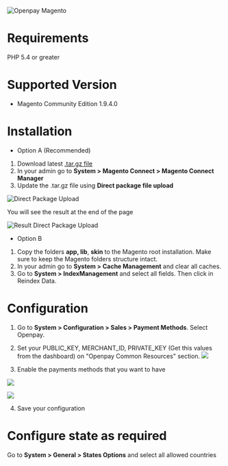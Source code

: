 ![Openpay Magento](http://www.openpay.mx/img/github/magento.jpg)

# Requirements

PHP 5.4 or greater


# Supported Version
- Magento Community Edition 1.9.4.0


# Installation

- Option A (Recommended)

1. Download latest [.tar.gz file](https://github.com/open-pay/openpay-magento/raw/master/Openpay_Charges-2.0.0.tgz)
2. In your admin go to **System > Magento Connect > Magento Connect Manager** 
3. Update the .tar.gz file using **Direct package file upload**

![Direct Package Upload](https://s3.amazonaws.com/images.openpay/direct-package-file-upload.png)

You will see the result at the end of the page

![Result Direct Package Upload](https://s3.amazonaws.com/images.openpay/result-direct-package-file-upload.png)


- Option B

1. Copy the folders **app, lib**, **skin** to the Magento root installation. Make sure to keep the Magento folders structure intact.
2. In your admin go to **System > Cache Management** and clear all caches.
3. Go to **System > IndexManagement** and select all fields. Then click in Reindex Data.



# Configuration

1. Go to **System > Configuration > Sales > Payment Methods**. Select Openpay.

2. Set your PUBLIC_KEY, MERCHANT_ID, PRIVATE_KEY (Get this values from the dashboard) on "Openpay Common Resources" section.
![](https://drive.google.com/uc?export=view&id=1KYbjtyEe51pf4Mte1ZAFDFlpLEKJlMqa)

3. Enable the payments methods that you want to have

![](https://drive.google.com/uc?export=view&id=1OJ-L_d4fPHrbsXeVU--OuF49pu7W7L2e)

![](https://drive.google.com/uc?export=view&id=1c9sVXolhevZ14ovHPPq-Kthb8HjjnaAL)


4. Save your configuration

# Configure state as required
Go to **System > General > States Options** and select all allowed countries
